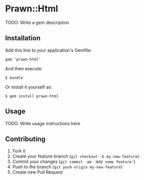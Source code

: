 # Prawn::Html

TODO: Write a gem description

## Installation

Add this line to your application's Gemfile:

    gem 'prawn-html'

And then execute:

    $ bundle

Or install it yourself as:

    $ gem install prawn-html

## Usage

TODO: Write usage instructions here

## Contributing

1. Fork it
2. Create your feature branch (`git checkout -b my-new-feature`)
3. Commit your changes (`git commit -am 'Add some feature'`)
4. Push to the branch (`git push origin my-new-feature`)
5. Create new Pull Request
